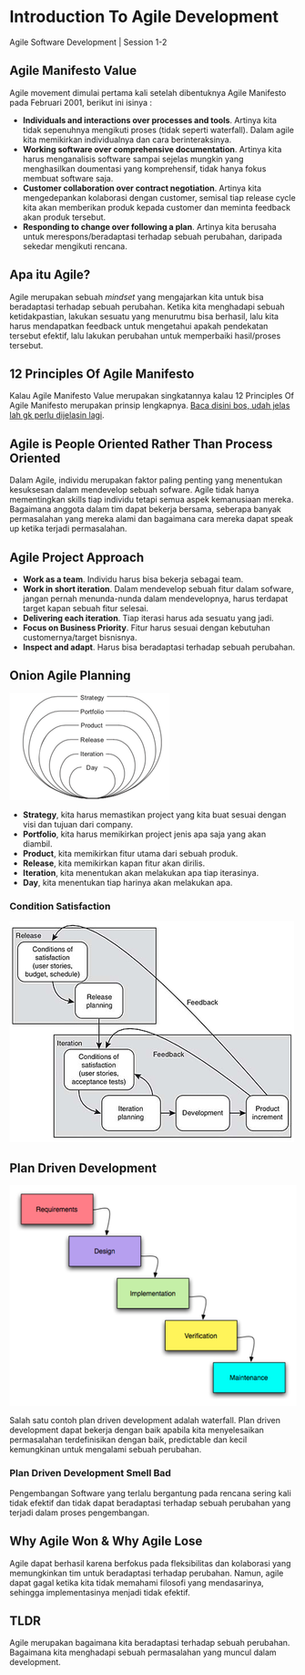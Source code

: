 # Introduction To Agile Development
Agile Software Development | Session 1-2

## Agile Manifesto Value
Agile movement dimulai pertama kali setelah dibentuknya Agile Manifesto pada Februari 2001, berikut ini isinya :
-  **Individuals and interactions over processes and tools**. Artinya kita tidak sepenuhnya mengikuti proses (tidak seperti waterfall). Dalam agile kita memikirkan individualnya dan cara berinteraksinya. 
- **Working software over comprehensive documentation**. Artinya kita harus menganalisis software sampai sejelas mungkin yang menghasilkan doumentasi yang komprehensif, tidak hanya fokus membuat software saja.
- **Customer collaboration over contract negotiation**. Artinya kita mengedepankan kolaborasi dengan customer, semisal tiap release cycle kita akan memberikan produk kepada customer dan meminta feedback akan produk tersebut.
- **Responding to change over following a plan**. Artinya kita berusaha untuk merespons/beradaptasi terhadap sebuah perubahan, daripada sekedar mengikuti rencana.

## Apa itu Agile?
Agile merupakan sebuah *mindset* yang mengajarkan kita untuk bisa beradaptasi terhadap sebuah perubahan. Ketika kita menghadapi sebuah ketidakpastian, lakukan sesuatu yang menurutmu bisa berhasil, lalu kita harus mendapatkan feedback untuk mengetahui apakah pendekatan tersebut efektif, lalu lakukan perubahan untuk memperbaiki hasil/proses tersebut.

## 12 Principles Of Agile Manifesto
Kalau Agile Manifesto Value merupakan singkatannya kalau 12 Principles Of Agile Manifesto merupakan prinsip lengkapnya. [Baca disini bos, udah jelas lah gk perlu dijelasin lagi](https://agilemanifesto.org/principles.html).

## Agile is People Oriented Rather Than Process Oriented
Dalam Agile, individu merupakan faktor paling penting yang menentukan kesuksesan dalam mendevelop sebuah sofware. Agile tidak hanya mementingkan skills tiap individu tetapi semua aspek kemanusiaan mereka. Bagaimana anggota dalam tim dapat bekerja bersama, seberapa banyak permasalahan yang mereka alami dan bagaimana cara mereka dapat speak up ketika terjadi permasalahan.

## Agile Project Approach
- **Work as a team**. Individu harus bisa bekerja sebagai team.
- **Work in short iteration**. Dalam mendevelop sebuah fitur dalam sofware, jangan pernah menunda-nunda dalam mendevelopnya, harus terdapat target kapan sebuah fitur selesai.
- **Delivering each iteration**. Tiap iterasi harus ada sesuatu yang jadi.
- **Focus on Business Priority**. Fitur harus sesuai dengan kebutuhan customernya/target bisnisnya.
- **Inspect and adapt**. Harus bisa beradaptasi terhadap sebuah perubahan.

## Onion Agile Planning
![Onion Agile Planning Image](img/onionagile.png)
- **Strategy**, kita harus memastikan project yang kita buat sesuai dengan visi dan tujuan dari company.
- **Portfolio**, kita harus memikirkan project jenis apa saja yang akan diambil.
- **Product**, kita memikirkan fitur utama dari sebuah produk.
- **Release**, kita memikirkan kapan fitur akan dirilis.
- **Iteration**, kita menentukan akan melakukan apa tiap iterasinya.
- **Day**, kita menentukan tiap harinya akan melakukan apa.

### Condition Satisfaction
![Condition Satisfaction Image](img/conditionsatisfaction.jpg)

## Plan Driven Development
![Waterfall Model](img/waterfallmodel.png)

Salah satu contoh plan driven development adalah waterfall. Plan driven development dapat bekerja dengan baik apabila kita menyelesaikan permasalahan terdefinisikan dengan baik, predictable dan kecil kemungkinan untuk mengalami sebuah perubahan.

### Plan Driven Development Smell Bad
Pengembangan Software yang terlalu bergantung pada rencana sering kali tidak efektif dan tidak dapat beradaptasi terhadap sebuah perubahan yang terjadi dalam proses pengembangan.

## Why Agile Won & Why Agile Lose
Agile dapat berhasil karena berfokus pada fleksibilitas dan kolaborasi yang memungkinkan tim untuk beradaptasi terhadap perubahan. Namun, agile dapat gagal ketika kita tidak memahami filosofi yang mendasarinya, sehingga implementasinya menjadi tidak efektif.

## TLDR
Agile merupakan bagaimana kita beradaptasi terhadap sebuah perubahan. Bagaimana kita menghadapi sebuah permasalahan yang muncul dalam development.
